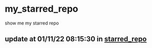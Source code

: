 # my_starred_repo
show me my starred repo

update at 01/11/22 08:15:30 in [starred_repo](./index.html)
---

